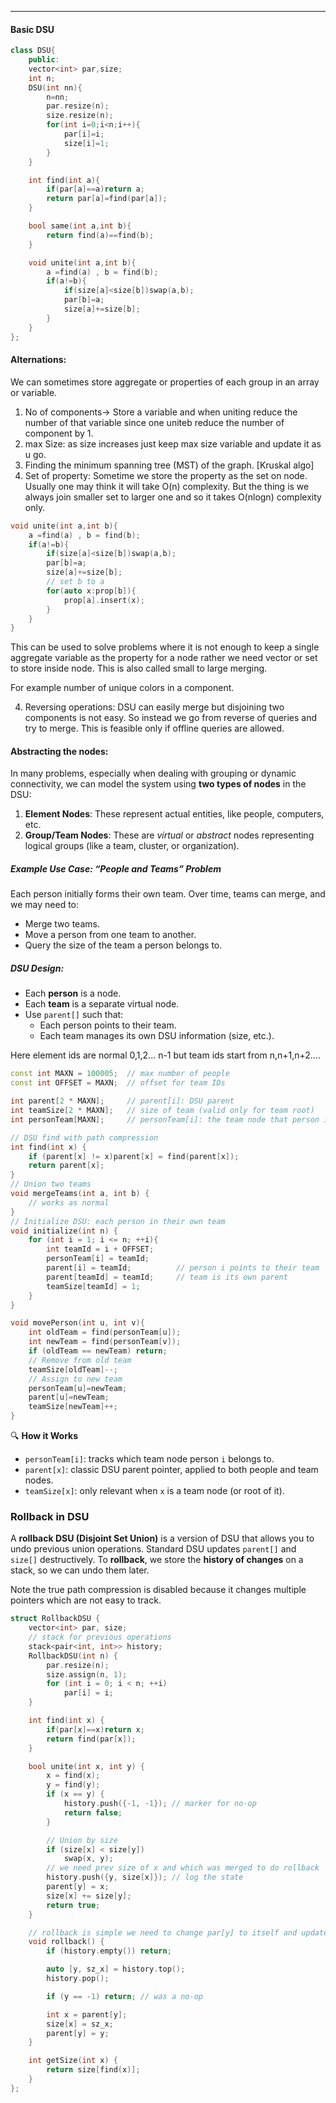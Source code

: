 
---

#### Basic DSU

```cpp
class DSU{
    public:
    vector<int> par,size;
    int n;
    DSU(int nn){
        n=nn;
        par.resize(n);
        size.resize(n);
        for(int i=0;i<n;i++){
            par[i]=i;
            size[i]=1;
        }
    }

    int find(int a){
        if(par[a]==a)return a;
        return par[a]=find(par[a]);
    }

    bool same(int a,int b){
        return find(a)==find(b);
    }

    void unite(int a,int b){
        a =find(a) , b = find(b);
        if(a!=b){
            if(size[a]<size[b])swap(a,b);
            par[b]=a;
            size[a]+=size[b];
        }
    }
};
```

#### Alternations:

We can sometimes store aggregate or properties of each group in an array or variable.

1. No of components-> Store a variable and when uniting reduce the number of that variable since one uniteb reduce the number of component by 1.
2. max Size: as size increases just keep max size variable and update it as u go.
3. Finding the minimum spanning tree (MST) of the graph. [Kruskal algo]
4. Set of property: Sometime we store the property as the set on node. Usually one may think it will take O(n) complexity. But the thing is we always join smaller set to larger one and so it takes O(nlogn) complexity only.

```cpp
void unite(int a,int b){
	a =find(a) , b = find(b);
	if(a!=b){
		if(size[a]<size[b])swap(a,b);
		par[b]=a;
		size[a]+=size[b];
		// set b to a
		for(auto x:prop[b]){
			prop[a].insert(x);
		}
	}
}
```

This can be used to solve problems where it is not enough to keep a single aggregate variable as the property for a node rather we need vector or set to store inside node. This is also called small to large merging.

For example number of unique colors in a component.

4. Reversing operations: DSU can easily merge but disjoining two components is not easy. So instead we go from reverse of queries and try to merge. This is feasible only if offline queries are allowed.
#### Abstracting the nodes: 

In many problems, especially when dealing with grouping or dynamic connectivity, we can model the system using **two types of nodes** in the DSU:

1. **Element Nodes**: These represent actual entities, like people, computers, etc.
2. **Group/Team Nodes**: These are _virtual_ or _abstract_ nodes representing logical groups (like a team, cluster, or organization).

##### **Example Use Case: “People and Teams” Problem**

Each person initially forms their own team. Over time, teams can merge, and we may need to:
- Merge two teams.
- Move a person from one team to another.
- Query the size of the team a person belongs to.
##### **DSU Design:**
- Each **person** is a node.
- Each **team** is a separate virtual node.
- Use `parent[]` such that:
    - Each person points to their team.
    - Each team manages its own DSU information (size, etc.).

Here element ids are normal 0,1,2... n-1 but team ids start from n,n+1,n+2....

```cpp
const int MAXN = 100005;  // max number of people
const int OFFSET = MAXN;  // offset for team IDs

int parent[2 * MAXN];     // parent[i]: DSU parent
int teamSize[2 * MAXN];   // size of team (valid only for team root)
int personTeam[MAXN];     // personTeam[i]: the team node that person i is in

// DSU find with path compression
int find(int x) {
    if (parent[x] != x)parent[x] = find(parent[x]);
    return parent[x];
}
// Union two teams
void mergeTeams(int a, int b) {
    // works as normal
}
// Initialize DSU: each person in their own team
void initialize(int n) {
    for (int i = 1; i <= n; ++i){
        int teamId = i + OFFSET;
        personTeam[i] = teamId;
        parent[i] = teamId;          // person i points to their team
        parent[teamId] = teamId;     // team is its own parent
        teamSize[teamId] = 1;
    }
}

void movePerson(int u, int v){
    int oldTeam = find(personTeam[u]);
    int newTeam = find(personTeam[v]);
    if (oldTeam == newTeam) return;
    // Remove from old team
    teamSize[oldTeam]--;
    // Assign to new team
    personTeam[u]=newTeam;
    parent[u]=newTeam;
    teamSize[newTeam]++;
}
```

🔍 **How it Works**
- `personTeam[i]`: tracks which team node person `i` belongs to.
- `parent[x]`: classic DSU parent pointer, applied to both people and team nodes.
- `teamSize[x]`: only relevant when `x` is a team node (or root of it).

### Rollback in DSU

A **rollback DSU (Disjoint Set Union)** is a version of DSU that allows you to undo previous union operations.
Standard DSU updates `parent[]` and `size[]` destructively. To **rollback**, we store the **history of changes** on a stack, so we can undo them later.

Note the true path compression is disabled because it changes multiple pointers which are not easy to track.

```cpp
struct RollbackDSU {
    vector<int> par, size;
    // stack for previous operations
    stack<pair<int, int>> history;
    RollbackDSU(int n) {
        par.resize(n);
        size.assign(n, 1);
        for (int i = 0; i < n; ++i)
            par[i] = i;
    }

    int find(int x) {
        if(par[x]==x)return x;
        return find(par[x]);
    }

    bool unite(int x, int y) {
        x = find(x);
        y = find(y);
        if (x == y) {
            history.push({-1, -1}); // marker for no-op
            return false;
        }

        // Union by size
        if (size[x] < size[y])
            swap(x, y);
		// we need prev size of x and which was merged to do rollback
        history.push({y, size[x]}); // log the state 
        parent[y] = x;
        size[x] += size[y];
        return true;
    }

	// rollback is simple we need to change par[y] to itself and update the size of x.
    void rollback() {
        if (history.empty()) return;

        auto [y, sz_x] = history.top();
        history.pop();

        if (y == -1) return; // was a no-op

        int x = parent[y];
        size[x] = sz_x;
        parent[y] = y;
    }

    int getSize(int x) {
        return size[find(x)];
    }
};
```


